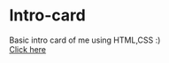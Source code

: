 # Intro-card

Basic intro card of me using HTML,CSS :) <br>
<a href="https://incandescent-tartufo-669ba9.netlify.app">Click here</a>
